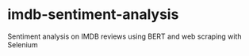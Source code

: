 # imdb-sentiment-analysis
Sentiment analysis on IMDB reviews using BERT and web scraping with Selenium
